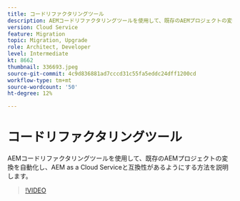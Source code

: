 ```yaml
---
title: コードリファクタリングツール
description: AEMコードリファクタリングツールを使用して、既存のAEMプロジェクトの変換を自動化し、AEM as a Cloud Serviceと互換性があるようにする方法を説明します。
version: Cloud Service
feature: Migration
topic: Migration, Upgrade
role: Architect, Developer
level: Intermediate
kt: 8662
thumbnail: 336693.jpeg
source-git-commit: 4c9d836881ad7cccd31c55fa5eddc24dff1200cd
workflow-type: tm+mt
source-wordcount: '50'
ht-degree: 12%

---
```



# コードリファクタリングツール

AEMコードリファクタリングツールを使用して、既存のAEMプロジェクトの変換を自動化し、AEM as a Cloud Serviceと互換性があるようにする方法を説明します。

>[!VIDEO](https://video.tv.adobe.com/v/336693/?quality=12&learn=on)
